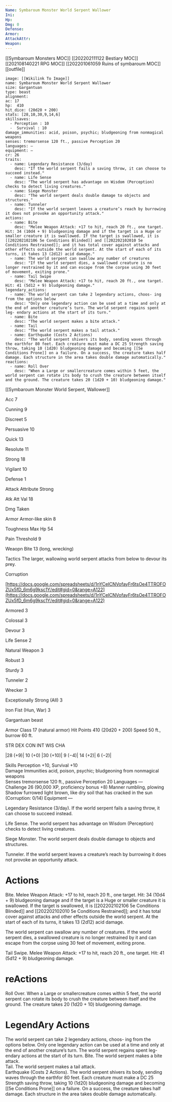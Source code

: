 ```yaml
---
Name: Symbaroum Monster World Serpent Wallower
Ini: 
Hp: 
Dmg: 0
Defense: 
Armor: 
AttackAttr: 
Weapon: 
---
```

[[Symbaroum Monsters MOC]]
[[202202111122 Bestiary MOC]]
[[202108140221 RPG MOC]]
[[202201061059 Ruins of symbaroum MOC]]
[[outfile]]

```statblock
image: [[Wikilink To Image]]
name: Symbaroum Monster World Serpent Wallower
size: Gargantuan
type: beast
alignment:
ac: 17
hp:  410
hit_dice: (20d20 + 200)
stats: [28,10,30,9,14,6]
skillsaves:
  - Perception : 10
  -  Survival : 10
damage_immunities: acid, poison, psychic; bludgeoning from nonmagical weapons
senses: tremorsense 120 ft., passive Perception 20
languages: —
equipment: —
cr: 26
traits:
  - name: Legendary Resistance (3/day)
    desc: "If the world serpent fails a saving throw, it can choose to succeed instead."
  - name: Life Sense
    desc: "The world serpent has advantage on Wisdom (Perception) checks to detect living creatures."
  - name: Siege Monster
    desc: "The world serpent deals double damage to objects and structures."
  - name: Tunneler
    desc: "If the world serpent leaves a creature’s reach by burrowing it does not provoke an opportunity attack."
actions:
  - name: Bite
    desc: "Melee Weapon Attack: +17 to hit, reach 20 ft., one target. Hit: 34 (10d4 + 9) bludgeoning damage and if the target is a Huge or smaller creature it is swallowed. If the target is swallowed, it is [[202202102106 5e Conditions Blinded]] and [[202202102010 5e Conditions Restrained]]; and it has total cover against attacks and other effects outside the world serpent. At the start of each of its turns, it takes 13 (2d12) acid damage."
  - name: The world serpent can swallow any number of creatures
    desc: "If the world serpent dies, a swallowed creature is no longer restrained by it and can escape from the corpse using 30 feet of movement, exiting prone."
  - name: Tail Swipe
    desc: "Melee Weapon Attack: +17 to hit, reach 20 ft., one target. Hit: 41 (5d12 + 9) bludgeoning damage."
legendary_actions:
  - name: The world serpent can take 2 legendary actions, choos- ing from the options below
    desc: "Only one legendary action can be used at a time and only at the end of another creature’s turn. The world serpent regains spent leg- endary actions at the start of its turn."
  - name: Bite
    desc: "The world serpent makes a bite attack."
  - name: Tail
    desc: "The world serpent makes a tail attack."
  - name: Earthquake (Costs 2 Actions)
    desc: "The world serpent shivers its body, sending waves through the earthfor 80 feet. Each creature must make a DC 25 Strength saving throw, taking 10 (1d20) bludgeoning damage and becoming [[5e Conditions Prone]] on a failure. On a success, the creature takes half damage. Each structure in the area takes double damage automatically."
reactions:
  - name: Roll Over
    desc: "When a Large or smallercreature comes within 5 feet, the world serpent can rotate its body to crush the creature between itself and the ground. The creature takes 20 (1d20 + 10) bludgeoning damage."
```
[[Symbaroum Monster World Serpent, Wallower]]

Acc 7

Cunning 9

Discreet 5

Persuasive 10

Quick 13

Resolute 11

Strong 18

Vigilant 10

Defense 1

Attack Attribute Strong

Atk Att Val 18

Dmg Taken

Armor Armor-like skin 8

Toughness Max Hp 54

Pain Threshold 9

Weaopn Bite 13 (long, wrecking)

Tactics The larger, wallowing world serpent attacks from below to devour its prey.

Corruption

[https://docs.google.com/spreadsheets/d/1nYCeICNVofayFr6tsOe4TTROFOZUx5fD_6m6g9ksc1Y/edit#gid=0&range=A122](https://docs.google.com/spreadsheets/d/1nYCeICNVofayFr6tsOe4TTROFOZUx5fD_6m6g9ksc1Y/edit#gid=0&range=A122)

Armored 3

Colossal 3

Devour 3

Life Sense 2

Natural Weapon 3

Robust 3

Sturdy 3

Tunneler 2

Wrecker 3

Exceptionally Strong (All) 3

Iron Fist (Hun, War) 3



Gargantuan beast

Armor Class 17 (natural armor) Hit Points 410 (20d20 + 200) Speed 50 ft., burrow 60 ft.

STR DEX CON INT WIS CHA

|28 (+9)| 10 (+0) |30 (+10)| 9 (−4)| 14 (+2)| 6 (−2)|

Skills Perception +10, Survival +10  
Damage Immunities acid, poison, psychic; bludgeoning from nonmagical weapons  
Senses tremorsense 120 ft., passive Perception 20 
Languages —  
Challenge 26 (90,000 XP, proficiency bonus +8) 
Manner rumbling, plowing  
Shadow furrowed light brown, like dry soil that has cracked in the sun (Corruption: 0/14) 
Equipment —

Legendary Resistance (3/day). If the world serpent fails a saving throw, it can choose to succeed instead.

Life Sense. The world serpent has advantage on Wisdom (Perception) checks to detect living creatures.

Siege Monster. The world serpent deals double damage to objects and structures.

Tunneler. If the world serpent leaves a creature’s reach by burrowing it does not provoke an opportunity attack.

# Actions

Bite. Melee Weapon Attack: +17 to hit, reach 20 ft., one target. Hit: 34 (10d4 + 9) bludgeoning damage and if the target is a Huge or smaller creature it is swallowed. If the target is swallowed, it is [[202202102106 5e Conditions Blinded]] and [[202202102010 5e Conditions Restrained]]; and it has total cover against attacks and other effects outside the world serpent. At the start of each of its turns, it takes 13 (2d12) acid damage.

The world serpent can swallow any number of creatures. If the world serpent dies, a swallowed creature is no longer restrained by it and can escape from the corpse using 30 feet of movement, exiting prone.

Tail Swipe. Melee Weapon Attack: +17 to hit, reach 20 ft., one target. Hit: 41 (5d12 + 9) bludgeoning damage.

# reActions

Roll Over. When a Large or smallercreature comes within 5 feet, the world serpent can rotate its body to crush the creature between itself and the ground. The creature takes 20 (1d20 + 10) bludgeoning damage.

# LegendAry Actions

The world serpent can take 2 legendary actions, choos- ing from the options below. Only one legendary action can be used at a time and only at the end of another creature’s turn. The world serpent regains spent leg- endary actions at the start of its turn.
Bite. The world serpent makes a bite attack.  
Tail. The world serpent makes a tail attack.  
Earthquake (Costs 2 Actions). The world serpent shivers its body, sending waves through the earthfor 80 feet. Each creature must make a DC 25 Strength saving throw, taking 10 (1d20) bludgeoning damage and becoming [[5e Conditions Prone]] on a failure. On a success, the creature takes half damage. Each structure in the area takes double damage automatically.